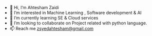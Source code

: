 - 👋 Hi, I’m Ahtesham Zaidi
- 👀 I’m interested in Machine Learning , Software development & AI
- 🌱 I’m currently learning SE & Cloud services
- 💞️ I’m looking to collaborate on Project related with python language.
- 📫 Reach me zsyedahtesham@gmail.com

<!---
ahtesham007/ahtesham007 is a ✨ special ✨ repository because its `README.md` (this file) appears on your GitHub profile.
You can click the Preview link to take a look at your changes.
--->
